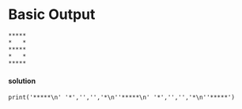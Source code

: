# Basic Output


```
*****
*   *
*****
*   *
*****
```
#### solution
``` 
print('*****\n' '*','','','*\n''*****\n' '*','','','*\n''*****')
```